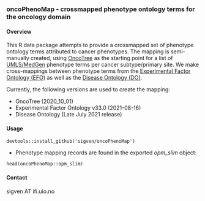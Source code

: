 ### oncoPhenoMap - crossmapped phenotype ontology terms for the oncology domain

#### Overview

This R data package attempts to provide a crossmapped set of phenotype ontology terms attributed to cancer phenotypes. The mapping is semi-manually created, using [OncoTree](http://oncotree.mskcc.org/#/home) as the starting point for a list of [UMLS/MedGen](https://www.ncbi.nlm.nih.gov/medgen/) phenotype terms per cancer subtype/primary site. We make cross-mappings between phenotype terms from the [Experimental Factor Ontology (EFO)](https://github.com/EBISPOT/efo) as well as the [Disease Ontology (DO)](https://disease-ontology.org/).

Currently, the following versions are used to create the mapping:

 - OncoTree (2020_10_01)
 - Experimental Factor Ontology v33.0 (2021-08-16)
 - Disease Ontology (Late July 2021 release)


#### Usage

`devtools::install_github('sigven/oncoPhenoMap')`

- Phenotype mapping records are found in the exported _opm_slim_ object:

`head(oncoPhenoMap::opm_slim)`


#### Contact

sigven AT ifi.uio.no
